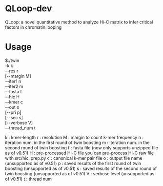 # QLoop-dev
QLoop: a novel quantitative method to analyze Hi-C matrix to infer critical factors in chromatin looping

# Usage
$./twin \
       -k k \
       --res r \
       [--margin M] \
       --iter1 n \
       --iter2 m \
       --fasta f \
       --hic H \
       --kmer c \
       --out o \
       [--pri p] \
       [--sec s] \
       [--verbose V] \
       --thread_num t

k : kmer-length
r : resolution
M : margin to count k-mer frequency
n : iteration num. in the first round of twin boosting
m : iteration num. in the second round of twin boosting
f : fasta file (now only supports unzipped file as of v0.51)
H : pre-processed Hi-C file
    you can pre-process Hi-C raw file with src/hic_prep.py
c : canonical k-mer pair file
o : output file name (unsupported as of v0.51)
p : saved results of the first round of twin boosting (unsupported as of v0.51)
s : saved results of the second round of twin boosting (unsupported as of v0.51)
V : verbose level (unsupported as of v0.51)
t : thread num
